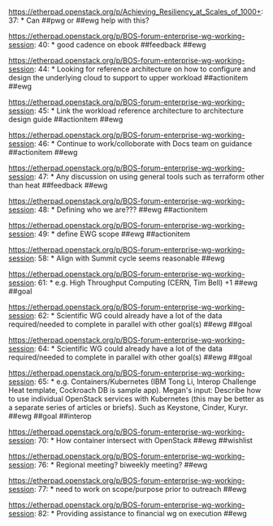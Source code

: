 https://etherpad.openstack.org/p/Achieving_Resiliency_at_Scales_of_1000+: 37: 			* Can ##pwg or ##ewg help with this?

https://etherpad.openstack.org/p/BOS-forum-enterprise-wg-working-session: 40: 			* good cadence on ebook ##feedback ##ewg

https://etherpad.openstack.org/p/BOS-forum-enterprise-wg-working-session: 44: 					* Looking for reference architecture on how to configure and design the underlying cloud to support to upper workload ##actionitem ##ewg

https://etherpad.openstack.org/p/BOS-forum-enterprise-wg-working-session: 45: 					* Link the workload reference architecture to architecture design guide ##actionitem ##ewg

https://etherpad.openstack.org/p/BOS-forum-enterprise-wg-working-session: 46: 					* Continue to work/colloborate with Docs team on guidance ##actionitem ##ewg

https://etherpad.openstack.org/p/BOS-forum-enterprise-wg-working-session: 47: 				* Any discussion on using general tools such as terraform other than heat ##feedback ##ewg

https://etherpad.openstack.org/p/BOS-forum-enterprise-wg-working-session: 48: 			* Defining who we are??? ##ewg ##actionitem

https://etherpad.openstack.org/p/BOS-forum-enterprise-wg-working-session: 49: 				* define EWG scope  ##ewg ##actionitem

https://etherpad.openstack.org/p/BOS-forum-enterprise-wg-working-session: 58: 			* Align with Summit cycle seems reasonable ##ewg

https://etherpad.openstack.org/p/BOS-forum-enterprise-wg-working-session: 61: 				* e.g. High Throughput Computing (CERN, Tim Bell) +1 ##ewg ##goal 

https://etherpad.openstack.org/p/BOS-forum-enterprise-wg-working-session: 62: 					* Scientific WG could already have a lot of the data required/needed to complete in parallel with other goal(s) ##ewg ##goal

https://etherpad.openstack.org/p/BOS-forum-enterprise-wg-working-session: 64: 					* Scientific WG could already have a lot of the data required/needed to complete in parallel with other goal(s)  ##ewg ##goal

https://etherpad.openstack.org/p/BOS-forum-enterprise-wg-working-session: 65: 				* e.g. Containers/Kubernetes (IBM Tong Li, Interop Challenge Heat template, Cockroach DB is sample app). Megan's input: Describe how to use individual OpenStack services with Kubernetes (this may be better as a separate series of articles or briefs). Such as Keystone, Cinder, Kuryr.   ##ewg ##goal ##interop

https://etherpad.openstack.org/p/BOS-forum-enterprise-wg-working-session: 70: 				* How container intersect with OpenStack ##ewg ##wishlist

https://etherpad.openstack.org/p/BOS-forum-enterprise-wg-working-session: 76: 			* Regional meeting? biweekly meeting? ##ewg

https://etherpad.openstack.org/p/BOS-forum-enterprise-wg-working-session: 77: 			* need to work on scope/purpose prior to outreach ##ewg

https://etherpad.openstack.org/p/BOS-forum-enterprise-wg-working-session: 82: 		* Providing assistance to financial wg on execution ##ewg

